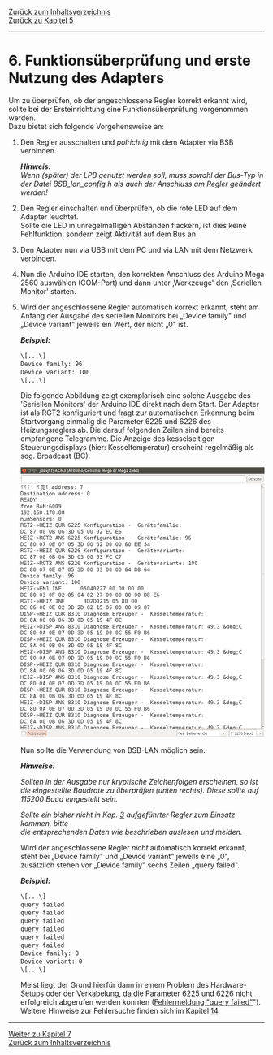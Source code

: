 [Zurück zum Inhaltsverzeichnis](inhaltsverzeichnis.md)  
[Zurück zu Kapitel 5](kap05.md)    
    
---
    

# 6. Funktionsüberprüfung und erste Nutzung des Adapters
Um zu überprüfen, ob der angeschlossene Regler korrekt erkannt wird,
sollte bei der Ersteinrichtung eine Funktionsüberprüfung vorgenommen
werden.  
Dazu bietet sich folgende Vorgehensweise an:

1.  Den Regler ausschalten und *polrichtig* mit dem Adapter via BSB
    verbinden.  
    
    ***Hinweis:***  
    *Wenn (später) der LPB genutzt werden soll, muss sowohl der Bus-Typ
    in der Datei BSB\_lan\_config.h als auch der Anschluss am Regler
    geändert werden!*

2.  Den Regler einschalten und überprüfen, ob die rote LED auf dem
    Adapter leuchtet.  
    Sollte die LED in unregelmäßigen Abständen flackern, ist dies keine
    Fehlfunktion, sondern zeigt Aktivität auf dem Bus an.

3.  Den Adapter nun via USB mit dem PC und via LAN mit dem Netzwerk
    verbinden.

4.  Nun die Arduino IDE starten, den korrekten Anschluss des Arduino
    Mega 2560 auswählen (COM-Port) und dann unter ‚Werkzeuge' den
    ‚Seriellen Monitor' starten.

5.  Wird der angeschlossene Regler automatisch korrekt erkannt, steht am
    Anfang der Ausgabe des seriellen Monitors bei „Device family" und
    „Device variant" jeweils ein Wert, der nicht „0" ist.  
    
    ***Beispiel:***  
    ```
    \[...\]  
    Device family: 96  
    Device variant: 100  
    \[...\]  
    ```
    
    Die folgende Abbildung zeigt exemplarisch eine solche Ausgabe des 'Seriellen 
    Monitors' der Arduino IDE direkt nach dem Start. Der Adapter ist als 
    RGT2 konfiguriert und fragt zur automatischen Erkennung beim 
    Startvorgang einmalig die Parameter 6225 und 6226 des Heizungsreglers ab. 
    Die darauf folgenden Zeilen sind bereits empfangene Telegramme. 
    Die Anzeige des kesselseitigen Steuerungsdisplays (hier: 
    Kesseltemperatur) erscheint regelmäßig als sog. Broadcast (BC).  
    
    <img src="https://raw.githubusercontent.com/1coderookie/BSB-LPB-LAN/master/docs/pics/arduino-ide_serieller-monitor.png">
        
    Nun sollte die Verwendung von BSB-LAN möglich sein.

    ***Hinweise:***  
    
    *Sollten in der Ausgabe nur kryptische Zeichenfolgen erscheinen, so ist 
    die eingestellte Baudrate zu überprüfen (unten rechts). Diese sollte auf
    115200 Baud eingestellt sein.*  
    
    *Sollte ein bisher nicht in Kap. [3](kap03.md) aufgeführter Regler zum Einsatz kommen, bitte  
    die entsprechenden Daten wie beschrieben auslesen und melden.*  
    
    
    Wird der angeschlossene Regler *nicht* automatisch korrekt erkannt,
    steht bei „Device family" und „Device variant" jeweils eine „0",
    zusätzlich stehen vor „Device family" sechs Zeilen „query failed".  
    
    ***Beispiel:***  
    ```
    \[...\]  
    query failed  
    query failed  
    query failed  
    query failed  
    query failed  
    query failed  
    Device family: 0  
    Device variant: 0  
    \[...\]
    ```

    Meist liegt der Grund hierfür dann in einem Problem des
    Hardware-Setups oder der Verkabelung, da die Parameter 
    6225 und 6226 nicht erfolgreich abgerufen werden konnten 
    ([Fehlermeldung "query failed"](kap13.md#133-fehlermeldung-query-failed)"). 
    Weitere Hinweise zur Fehlersuche finden sich im Kapitel [14](kap14.md).  

    
---
    
     
[Weiter zu Kapitel 7](kap07.md)      
[Zurück zum Inhaltsverzeichnis](inhaltsverzeichnis.md)   


